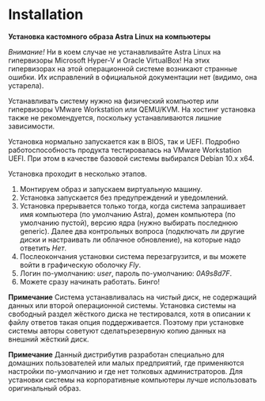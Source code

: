 # Installation


**Установка кастомного образа Astra Linux на компьютеры**

*Внимание!* Ни в коем случае не устанавливайте Astra Linux на гипервизоры Microsoft Hyper-V и Oracle VirtualBox! На этих гипервизорах на этой операционной системе возникают странные ошибки. Их исправлений в официальной документации нет (видимо, она устарела).

Устанавливать систему нужно на физический компьютер или гипервизоры VMware Workstation или QEMU/KVM. На хостинг установка также не рекомендуется, поскольку устанавливаются лишние зависимости.

Установка нормально запускается как в BIOS, так и UEFI. Подробно работоспособность продукта тестировалась на VMware Workstation UEFI. При этом в качестве базовой системы выбирался Debian 10.x x64.

Установка проходит в несколько этапов.

1. Монтируем образ и запускаем виртуальную машину.
2. Установка запускается без предупреждений и уведомлений.
3. Установка прерывается только тогда, когда система запрашивает имя компьютера (по умолчанию Astra), домен компьютера (по умолчанию пустой), версию ядра (нужно выбирать последнюю generic). Далее два контрольных вопроса (подключать ли другие диски и настраивать ли облачное обновление), на которые надо ответить *Нет*.
4. Послеокончания установки система перезагрузится, и вы можете войти в графическую оболочку *Fly*.
5. Логин по-умолчанию: *user*, пароль по-умолчанию: *0A9s8d7F*.
6. Можете сразу начинать работать. Бинго!

**Примечание** Система устанавливалась на *чистый* диск, не содержащий данных или второй операционной системы. Установка системы на свободный раздел жёсткого диска не тестировался, хотя в описании к файлу ответов такая опция поддерживается. Поэтому при установке системы авторы советуют сделатьрезервную копию данных на внешний жёсткий диск.

**Примечание** Данный дистрибутив разработан специально для домашних пользователей или малых предприятий, где применяются настройки по-умолчанию и где нет толковых администраторов. Для установки системы на корпоративные компьютеры лучше использовать оригинальный образ.


